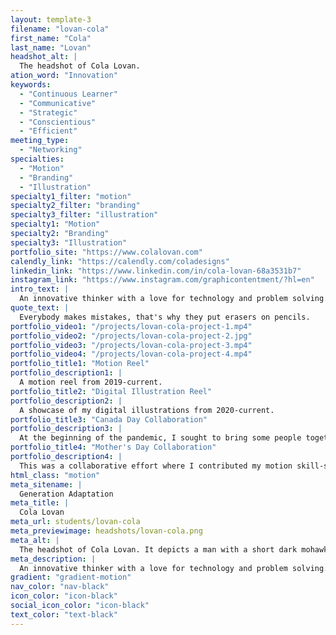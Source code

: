 ```yaml
---
layout: template-3
filename: "lovan-cola"
first_name: "Cola"
last_name: "Lovan"
headshot_alt: |
  The headshot of Cola Lovan.
ation_word: "Innovation"
keywords:
  - "Continuous Learner"
  - "Communicative"
  - "Strategic"
  - "Conscientious"
  - "Efficient"
meeting_type:
  - "Networking"
specialties:
  - "Motion"
  - "Branding"
  - "Illustration"
specialty1_filter: "motion"
specialty2_filter: "branding"
specialty3_filter: "illustration"
specialty1: "Motion"
specialty2: "Branding"
specialty3: "Illustration"
portfolio_site: "https://www.colalovan.com"
calendly_link: "https://calendly.com/coladesigns"
linkedin_link: "https://www.linkedin.com/in/cola-lovan-68a3531b7"
instagram_link: "https://www.instagram.com/graphicontentment/?hl=en"
intro_text: |
  An innovative thinker with a love for technology and problem solving. Strong communication skills focused in visual communication; currently upgrading my skills via Algonquin College.
quote_text: |
  Everybody makes mistakes, that's why they put erasers on pencils.
portfolio_video1: "/projects/lovan-cola-project-1.mp4"
portfolio_video2: "/projects/lovan-cola-project-2.jpg"
portfolio_video3: "/projects/lovan-cola-project-3.mp4"
portfolio_video4: "/projects/lovan-cola-project-4.mp4"
portfolio_title1: "Motion Reel"
portfolio_description1: |
  A motion reel from 2019-current.
portfolio_title2: "Digital Illustration Reel"
portfolio_description2: |
  A showcase of my digital illustrations from 2020-current.
portfolio_title3: "Canada Day Collaboration"
portfolio_description3: |
  At the beginning of the pandemic, I sought to bring some people together to sharpen our motion graphics skills. I managed to assemble and organize 13 graphic designers for this project and delegated a Canadian province to each person. I provided the book-ends for the video and also offered my post production support. All designers are credited in the video.
portfolio_title4: "Mother's Day Collaboration"
portfolio_description4: |
  This was a collaborative effort where I contributed my motion skill-set to animate the beautiful illustrations by Linda Breitenstein.
html_class: "motion"
meta_sitename: |
  Generation Adaptation
meta_title: |
  Cola Lovan
meta_url: students/lovan-cola
meta_previewimage: headshots/lovan-cola.png
meta_alt: |
  The headshot of Cola Lovan. It depicts a man with a short dark mohawk smiling. He is wearing a dark corduroy blazer.
meta_description: |
  An innovative thinker with a love for technology and problem solving. Strong communication skills focused in visual communication; currently upgrading my skills via Algonquin College.
gradient: "gradient-motion"
nav_color: "nav-black"
icon_color: "icon-black"
social_icon_color: "icon-black"
text_color: "text-black"
---
```

